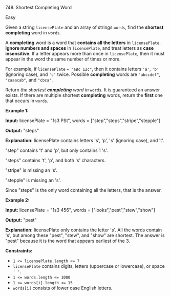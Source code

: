 748\. Shortest Completing Word

Easy

Given a string `licensePlate` and an array of strings `words`, find the **shortest completing** word in `words`.

A **completing** word is a word that **contains all the letters** in `licensePlate`. **Ignore numbers and spaces** in `licensePlate`, and treat letters as **case insensitive**. If a letter appears more than once in `licensePlate`, then it must appear in the word the same number of times or more.

For example, if `licensePlate` `= "aBc 12c"`, then it contains letters `'a'`, `'b'` (ignoring case), and `'c'` twice. Possible **completing** words are `"abccdef"`, `"caaacab"`, and `"cbca"`.

Return _the shortest **completing** word in_ `words`_._ It is guaranteed an answer exists. If there are multiple shortest **completing** words, return the **first** one that occurs in `words`.

**Example 1:**

**Input:** licensePlate = "1s3 PSt", words = ["step","steps","stripe","stepple"]

**Output:** "steps"

**Explanation:** licensePlate contains letters 's', 'p', 's' (ignoring case), and 't'. 

"step" contains 't' and 'p', but only contains 1 's'. 

"steps" contains 't', 'p', and both 's' characters. 

"stripe" is missing an 's'. 

"stepple" is missing an 's'. 

Since "steps" is the only word containing all the letters, that is the answer.

**Example 2:**

**Input:** licensePlate = "1s3 456", words = ["looks","pest","stew","show"]

**Output:** "pest"

**Explanation:** licensePlate only contains the letter 's'. All the words contain 's', but among these "pest", "stew", and "show" are shortest. The answer is "pest" because it is the word that appears earliest of the 3.

**Constraints:**

*   `1 <= licensePlate.length <= 7`
*   `licensePlate` contains digits, letters (uppercase or lowercase), or space `' '`.
*   `1 <= words.length <= 1000`
*   `1 <= words[i].length <= 15`
*   `words[i]` consists of lower case English letters.
